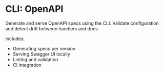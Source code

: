 # CLI: OpenAPI

Generate and serve OpenAPI specs using the CLI. Validate configuration and detect drift between handlers and docs.

Includes:
- Generating specs per version
- Serving Swagger UI locally
- Linting and validation
- CI integration

